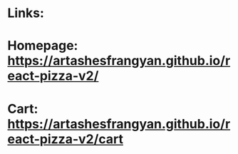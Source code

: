 # Links:

# Homepage: https://artashesfrangyan.github.io/react-pizza-v2/

# Cart: https://artashesfrangyan.github.io/react-pizza-v2/cart
